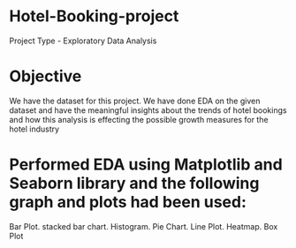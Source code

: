 # Hotel-Booking-project

Project Type - Exploratory Data Analysis

# Objective
We have the dataset for this project.
We have done EDA on the given dataset and have the meaningful insights about the trends of hotel bookings and how this analysis is effecting the possible growth measures for the hotel industry

# Performed EDA using Matplotlib and Seaborn library and the following graph and plots had been used:
Bar Plot.
stacked bar chart.
Histogram.
Pie Chart.
Line Plot.
Heatmap.
Box Plot
